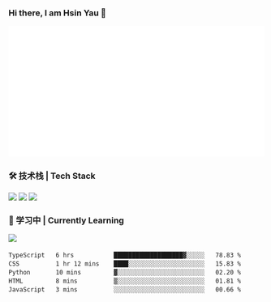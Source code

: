 ### Hi there, I am Hsin Yau 👋 
![Metrics](./github-metrics.svg)

### 🛠 技术栈 | Tech Stack
![](https://skillicons.dev/icons?i=html,css,js,ts,sass,jquery,bootstrap,vue&theme=light) 
![](https://skillicons.dev/icons?i=vite,nuxtjs,webpack,tailwindcss,windicss,nodejs,express,markdown&theme=light)
![](https://skillicons.dev/icons?i=mysql,mongodb,git,pug,vscode,idea,ps,figma&theme=light)

### 📖 学习中 | Currently Learning

![](https://skillicons.dev/icons?i=react,nextjs,svelte,nestjs,nginx,docker,rollupjs&theme=light)

<!--START_SECTION:waka-->

```txt
TypeScript   6 hrs           ███████████████████▓░░░░░   78.83 %
CSS          1 hr 12 mins    ████░░░░░░░░░░░░░░░░░░░░░   15.83 %
Python       10 mins         ▓░░░░░░░░░░░░░░░░░░░░░░░░   02.20 %
HTML         8 mins          ▒░░░░░░░░░░░░░░░░░░░░░░░░   01.81 %
JavaScript   3 mins          ░░░░░░░░░░░░░░░░░░░░░░░░░   00.66 %
```

<!--END_SECTION:waka-->

